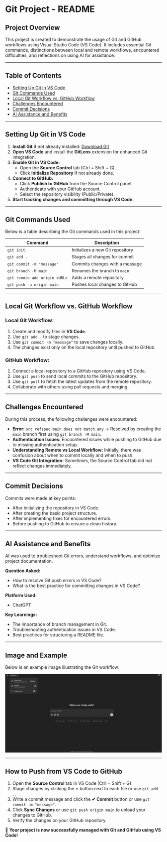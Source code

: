  
# Git Project - README

## Project Overview
This project is created to demonstrate the usage of Git and GitHub workflows using Visual Studio Code (VS Code). It includes essential Git commands, distinctions between local and remote workflows, encountered difficulties, and reflections on using AI for assistance.

---

## Table of Contents
- [Setting Up Git in VS Code](#setting-up-git-in-vs-code)
- [Git Commands Used](#git-commands-used)
- [Local Git Workflow vs. GitHub Workflow](#local-git-workflow-vs-github-workflow)
- [Challenges Encountered](#challenges-encountered)
- [Commit Decisions](#commit-decisions)
- [AI Assistance and Benefits](#ai-assistance-and-benefits)

---

## Setting Up Git in VS Code
1. **Install Git** if not already installed: [Download Git](https://git-scm.com/downloads)
2. **Open VS Code** and install the **GitLens** extension for enhanced Git integration.
3. **Enable Git in VS Code:**
   - Open the **Source Control** tab (Ctrl + Shift + G).
   - Click **Initialize Repository** if not already done.
4. **Connect to GitHub:**
   - Click **Publish to GitHub** from the Source Control panel.
   - Authenticate with your GitHub account.
   - Select the repository visibility (Public/Private).
5. **Start tracking changes and committing through VS Code.**

---

## Git Commands Used
Below is a table describing the Git commands used in this project:

| Command | Description |
|---------|-------------|
| `git init` | Initializes a new Git repository |
| `git add .` | Stages all changes for commit |
| `git commit -m "message"` | Commits changes with a message |
| `git branch -M main` | Renames the branch to `main` |
| `git remote add origin <URL>` | Adds a remote repository |
| `git push -u origin main` | Pushes local changes to GitHub |

---

## Local Git Workflow vs. GitHub Workflow

### **Local Git Workflow:**
1. Create and modify files in **VS Code**.
2. Use `git add .` to stage changes.
3. Use `git commit -m "message"` to save changes locally.
4. The changes exist only on the local repository until pushed to GitHub.

### **GitHub Workflow:**
1. Connect a local repository to a GitHub repository using VS Code.
2. Use `git push` to send local commits to the GitHub repository.
3. Use `git pull` to fetch the latest updates from the remote repository.
4. Collaborate with others using pull requests and merging.

---

## Challenges Encountered
During this process, the following challenges were encountered:
- **Error:** `src refspec main does not match any` → Resolved by creating the `main` branch first using `git branch -M main`.
- **Authentication Issues:** Encountered issues while pushing to GitHub due to missing authentication setup.
- **Understanding Remote vs Local Workflow:** Initially, there was confusion about when to commit locally and when to push.
- **VS Code Git Integration:** Sometimes, the Source Control tab did not reflect changes immediately.

---

## Commit Decisions
Commits were made at key points:
- After initializing the repository in VS Code.
- After creating the basic project structure.
- After implementing fixes for encountered errors.
- Before pushing to GitHub to ensure a clean history.

---

## AI Assistance and Benefits
AI was used to troubleshoot Git errors, understand workflows, and optimize project documentation. 

**Question Asked:**
- How to resolve Git push errors in VS Code?
- What is the best practice for committing changes in VS Code?

**Platform Used:**
- ChatGPT

**Key Learnings:**
- The importance of branch management in Git.
- Troubleshooting authentication issues in VS Code.
- Best practices for structuring a README file.

---

## Image and Example
Below is an example image illustrating the Git workflow:

![Git Workflow](image.png)

---

## How to Push from VS Code to GitHub
1. Open the **Source Control** tab in VS Code (Ctrl + Shift + G).
2. Stage changes by clicking the **+** button next to each file or use `git add .`.
3. Write a commit message and click the **✔ Commit** button or use `git commit -m "message"`.
4. Click **Sync Changes** or use `git push origin main` to upload your changes to GitHub.
5. Verify the changes on your GitHub repository.

🚀 **Your project is now successfully managed with Git and GitHub using VS Code!**

